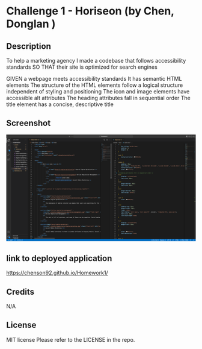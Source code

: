 # Challenge 1 - Horiseon (by Chen, Donglan )

## Description

To help a marketing agency
I made a codebase that follows accessibility standards
SO THAT their site is optimized for search engines

GIVEN a webpage meets accessibility standards
It has semantic HTML elements
The structure of the HTML elements follow a logical structure independent of styling and positioning
The icon and image elements have accessible alt attributes
The heading attributes fall in sequential order
The title element has a concise, descriptive title

## Screenshot
![Screenshot of index.html and css](./assets/Screenshot.png)

## link to deployed application
https://chenson92.github.io/Homework1/

## Credits

N/A

## License


MIT license 
Please refer to the LICENSE in the repo.
